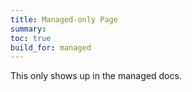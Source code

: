 ```yaml
---
title: Managed-only Page
summary:
toc: true
build_for: managed
---
```


This only shows up in the managed docs.
